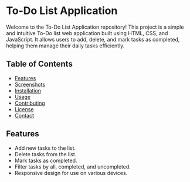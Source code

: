 # To-Do List Application

Welcome to the To-Do List Application repository! This project is a simple and intuitive To-Do list web application built using HTML, CSS, and JavaScript. It allows users to add, delete, and mark tasks as completed, helping them manage their daily tasks efficiently.

## Table of Contents
- [Features](#features)
- [Screenshots](#screenshots)
- [Installation](#installation)
- [Usage](#usage)
- [Contributing](#contributing)
- [License](#license)
- [Contact](#contact)

## Features
- Add new tasks to the list.
- Delete tasks from the list.
- Mark tasks as completed.
- Filter tasks by all, completed, and uncompleted.
- Responsive design for use on various devices.
